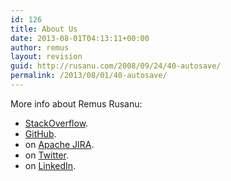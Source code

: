 ```yaml
---
id: 126
title: About Us
date: 2013-08-01T04:13:11+00:00
author: remus
layout: revision
guid: http://rusanu.com/2008/09/24/40-autosave/
permalink: /2013/08/01/40-autosave/
---
```

More info about Remus Rusanu:

  * [StackOverflow](http://stackoverflow.com/users/105929/remus-rusanu).
  * [GitHub](https://github.com/rusanu).
  * on [Apache JIRA](https://issues.apache.org/jira/secure/ViewProfile.jspa?name=rusanu).
  * on [Twitter](https://twitter.com/rusanu).
  * on [LinkedIn](http://www.linkedin.com/in/remusrusanu).